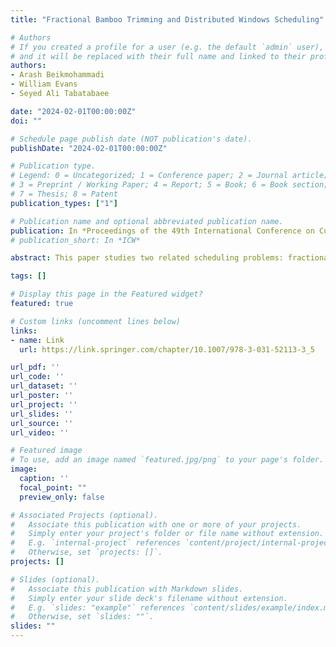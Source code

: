 ```yaml
---
title: "Fractional Bamboo Trimming and Distributed Windows Scheduling"

# Authors
# If you created a profile for a user (e.g. the default `admin` user), write the username (folder name) here 
# and it will be replaced with their full name and linked to their profile.
authors:
- Arash Beikmohammadi
- William Evans
- Seyed Ali Tabatabaee

date: "2024-02-01T00:00:00Z"
doi: ""

# Schedule page publish date (NOT publication's date).
publishDate: "2024-02-01T00:00:00Z"

# Publication type.
# Legend: 0 = Uncategorized; 1 = Conference paper; 2 = Journal article;
# 3 = Preprint / Working Paper; 4 = Report; 5 = Book; 6 = Book section;
# 7 = Thesis; 8 = Patent
publication_types: ["1"]

# Publication name and optional abbreviated publication name.
publication: In *Proceedings of the 49th International Conference on Current Trends in Theory and Practice of Computer Science (SOFSEM)*
# publication_short: In *ICW*

abstract: This paper studies two related scheduling problems: fractional bamboo trimming and distributed windows scheduling. In the fractional bamboo trimming problem, we are given n bamboos with different growth rates and cut fractions. At the end of each day, we can cut a fraction of one bamboo. The goal is to design a perpetual schedule of cuts to minimize the height of the tallest bamboo ever. For this problem, we present a 2-approximation algorithm. In addition, we prove upper bounds on the approximation factors of well-known algorithms Reduce-Max and Reduce-Fastest(x) for this problem. In the closely related windows scheduling problem, given a multiset of positive integers W = {w₁, ..., wₙ}, we want to schedule n pages on broadcasting channels such that the time interval between any two consecutive appearances of the i-th page (1 ≤ i ≤ n) is at most wᵢ. The goal of this problem is to minimize the number of channels. We provide an algorithm for the windows scheduling problem that uses at most ⌈(d(W) + 1) / 0.75⌉ channels, where d(W) = ∑(i=1 to n)(1/wᵢ). When d(W) ≤ 46, our algorithm guarantees a smaller upper bound on the number of channels than the best-known algorithm in the literature. We also describe the first approximation algorithm for the windows scheduling problem in a distributed setting, where input data is partitioned among a set of m machines. Furthermore, we introduce patterns of some multisets with d(W) ≤ 1 for which windows scheduling on one channel (i.e., pinwheel scheduling) is impossible.

tags: []

# Display this page in the Featured widget?
featured: true

# Custom links (uncomment lines below)
links:
- name: Link
  url: https://link.springer.com/chapter/10.1007/978-3-031-52113-3_5

url_pdf: ''
url_code: ''
url_dataset: ''
url_poster: ''
url_project: ''
url_slides: ''
url_source: ''
url_video: ''

# Featured image
# To use, add an image named `featured.jpg/png` to your page's folder. 
image:
  caption: ''
  focal_point: ""
  preview_only: false

# Associated Projects (optional).
#   Associate this publication with one or more of your projects.
#   Simply enter your project's folder or file name without extension.
#   E.g. `internal-project` references `content/project/internal-project/index.md`.
#   Otherwise, set `projects: []`.
projects: []

# Slides (optional).
#   Associate this publication with Markdown slides.
#   Simply enter your slide deck's filename without extension.
#   E.g. `slides: "example"` references `content/slides/example/index.md`.
#   Otherwise, set `slides: ""`.
slides: ""
---
```

